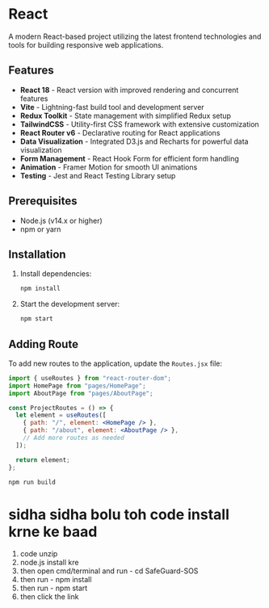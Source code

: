 # React

A modern React-based project utilizing the latest frontend technologies and tools for building responsive web applications.

##  Features

- **React 18** - React version with improved rendering and concurrent features
- **Vite** - Lightning-fast build tool and development server
- **Redux Toolkit** - State management with simplified Redux setup
- **TailwindCSS** - Utility-first CSS framework with extensive customization
- **React Router v6** - Declarative routing for React applications
- **Data Visualization** - Integrated D3.js and Recharts for powerful data visualization
- **Form Management** - React Hook Form for efficient form handling
- **Animation** - Framer Motion for smooth UI animations
- **Testing** - Jest and React Testing Library setup

## Prerequisites

- Node.js (v14.x or higher)
- npm or yarn

## Installation

1. Install dependencies:
   ```bash
   npm install
   
2. Start the development server:
   ```bash
   npm start
   

## 
## Adding Route

To add new routes to the application, update the `Routes.jsx` file:

```jsx
import { useRoutes } from "react-router-dom";
import HomePage from "pages/HomePage";
import AboutPage from "pages/AboutPage";

const ProjectRoutes = () => {
  let element = useRoutes([
    { path: "/", element: <HomePage /> },
    { path: "/about", element: <AboutPage /> },
    // Add more routes as needed
  ]);

  return element;
};
```



```bash
npm run build
```



# sidha sidha bolu toh code install krne ke baad 
1. code unzip
2. node.js install kre
3. then open cmd/terminal and run - cd SafeGuard-SOS
4. then run - npm install
5. then run - npm start 
6. then click the link

